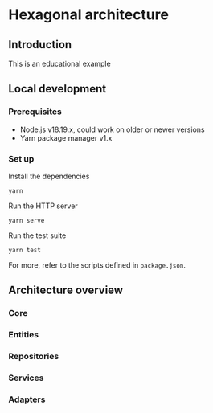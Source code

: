 # Hexagonal architecture

## Introduction
This is an educational example

## Local development
### Prerequisites
- Node.js v18.19.x, could work on older or newer versions
- Yarn package manager v1.x

### Set up
Install the dependencies
```
yarn
```

Run the HTTP server
```
yarn serve
```

Run the test suite
```
yarn test
```

For more, refer to the scripts defined in `package.json`.


## Architecture overview
### Core
### Entities
### Repositories
### Services
### Adapters


